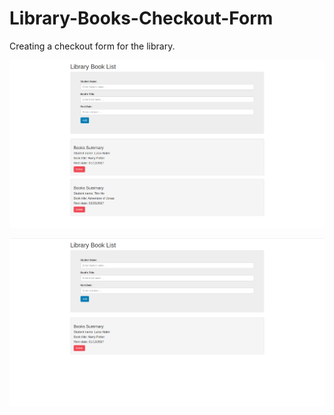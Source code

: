 # Library-Books-Checkout-Form
Creating a checkout form for the library. 

![Alt text](/img/books.png?raw=true "Add Books To The List")


![Alt text](/img/books1.png?raw=true "Delete Books From The List")